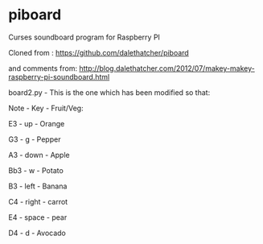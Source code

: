 piboard
=======

Curses soundboard program for Raspberry PI

Cloned from :
https://github.com/dalethatcher/piboard

and comments from:
http://blog.dalethatcher.com/2012/07/makey-makey-raspberry-pi-soundboard.html

board2.py - This is the one which has been modified so that:

Note - Key - Fruit/Veg:

E3 - up - Orange

G3 - g - Pepper

A3 - down - Apple

Bb3 - w - Potato

B3 - left - Banana

C4 - right - carrot

E4 - space - pear

D4 - d - Avocado
